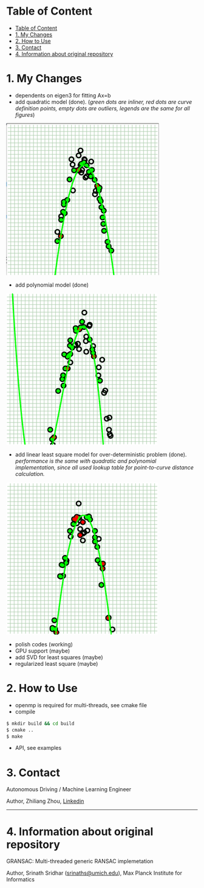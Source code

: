 # Table of Content
- [Table of Content](#table-of-content)
- [1. My Changes](#1-my-changes)
- [2. How to Use](#2-how-to-use)
- [3. Contact](#3-contact)
- [4. Information about original repository](#4-information-about-original-repository)

# 1. My Changes
* dependents on eigen3 for fitting Ax=b
* add quadratic model (done). 
  (_green dots are inliner, red dots are curve definition points, empty dots are outliers, legends are the same for all figures_)

![RANSAC quadratic fitting example](./examples/quadratic_fitting.png)

* add polynomial model (done)

![RANSAC polynomial fitting example](./examples/polynomial_fitting.png)
 
* add linear least square model for over-deterministic problem (done). 
  _performance is the same with quadratic and polynomial implementation, since all used lookup table for point-to-curve distance calculation._

![lls fitting example](./examples/lls_fitting.png)

* polish codes (working)
* GPU support (maybe)
* add SVD for least squares (maybe)
* regularized least square (maybe)

# 2. How to Use
* openmp is required for multi-threads, see cmake file
* compile
```bash
$ mkdir build && cd build
$ cmake ..
$ make
```

* API, see examples

# 3. Contact
Autonomous Driving / Machine Learning Engineer

Author, Zhiliang Zhou, [Linkedin](https://www.linkedin.com/in/zhiliang-zhou/)


---
# 4. Information about original repository
GRANSAC: Multi-threaded generic RANSAC implemetation

Author, Srinath Sridhar (srinaths@umich.edu), Max Planck Institute for Informatics
